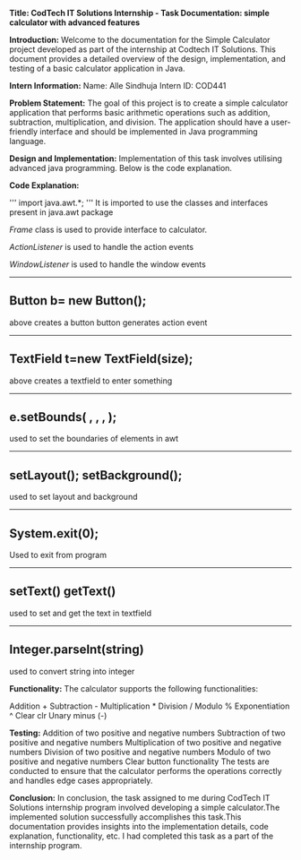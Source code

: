 **Title: CodTech IT Solutions Internship - Task Documentation: simple calculator with advanced features**

**Introduction:**
Welcome to the documentation for the Simple Calculator project developed as part of the internship at Codtech IT Solutions. This document provides a detailed overview of the design, implementation, and testing of a basic calculator application in Java.

**Intern Information:**
Name: Alle Sindhuja
Intern ID: COD441 

**Problem Statement:**
The goal of this project is to create a simple calculator application that performs basic arithmetic operations such as addition, subtraction, multiplication, and division. The application should have a user-friendly interface and should be implemented in Java programming language.
 
**Design and Implementation:** 
Implementation of this task involves utilising advanced java programming.
Below is the code explanation.

**Code Explanation:**

'''
import java.awt.*;
'''
It is imported to use the classes and interfaces present in java.awt package

*Frame* class is used to provide interface to calculator.

*ActionListener* is used to handle the action events

*WindowListener* is used to handle the window events

---
Button b= new Button();
---
above creates a button
button generates action event

---
TextField t=new TextField(size);
---
above creates a textfield to enter something 

---
e.setBounds( , , , ); 
---
used to set the boundaries of elements in awt

---
setLayout(); 
setBackground();
---
used to set layout and background 

---
System.exit(0);
---
Used to exit from program 

---
setText()
getText()
---
used to set and get the text in textfield

---       
Integer.parseInt(string)
---
used to convert string into integer
              
**Functionality:**
The calculator supports the following functionalities:

Addition +
Subtraction -
Multiplication *
Division /
Modulo %
Exponentiation ^
Clear clr
Unary minus (-)
 
**Testing:**
Addition of two positive and negative numbers
Subtraction of two positive and negative numbers
Multiplication of two positive and negative numbers
Division of two positive and negative numbers
Modulo of two positive and negative numbers
Clear button functionality
The tests are conducted to ensure that the calculator performs the operations correctly and handles edge cases appropriately.

**Conclusion:**
In conclusion, the task assigned to me during CodTech IT Solutions internship program involved developing a simple calculator.The implemented solution successfully accomplishes this task.This documentation provides insights into the implementation details, code explanation, functionality, etc. I had completed this task as a part of the internship program.
